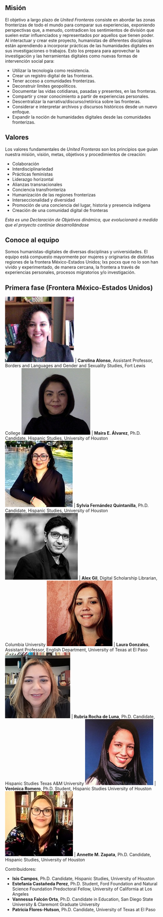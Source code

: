 ## Misión

El objetivo a largo plazo de *United Fronteras* consiste en abordar las zonas fronterizas de todo el
mundo para comparar sus experiencias, exponiendo perspectivas que, a menudo, contradicen los
sentimientos de división que suelen estar influenciados y representados por aquellos que tienen poder.
Al interactuar y crear este proyecto, humanistas de diferentes disciplinas están aprendiendo a
incorporar prácticas de las humanidades digitales en sus investigaciones o trabajos. Esto los prepara
para aprovechar la investigación y las herramientas digitales como nuevas formas de intervención social
para:

- Utilizar la tecnología como resistencia.
- Crear un registro digital de las fronteras.
- Tener acceso a comunidades fronterizas.
- Deconstruir límites geopolíticos.
- Documentar las vidas cotidianas, pasadas y presentes, en las fronteras.
- Compartir y crear conocimiento a partir de experiencias personales.
- Descentralizar la narrativa/discurso/retórica sobre las fronteras.
- Considerar e interpretar archivos y discursos históricos desde un nuevo enfoque.
- Expandir la noción de humanidades digitales desde las comunidades fronterizas.

## Valores

Los valores fundamentales de *United Fronteras* son los principios que guían nuestra misión, visión,
metas, objetivos y procedimientos de creación:

- Colaboración
- Interdisciplinariedad
- Prácticas feministas
- Liderazgo horizontal
- Alianzas transnacionales
- Conciencia transfronteriza
- Humanización de las regiones fronterizas
- Interseccionalidad y diversidad
- Promoción de una conciencia del lugar, historia y presencia indígena
- Creación de una comunidad digital de fronteras

*Esta es una Declaración de Objetivos dinámica, que evolucionará a medida que el proyecto continúe
desarrollándose*

## Conoce al equipo

Somos humanistas-digitales de diversas disciplinas y universidades. El equipo está compuesto mayormente
por mujeres y originarixs de distintas regiones de la frontera México-Estados Unidos; lxs pocxs que no
lo son han vivido y experimentado, de manera cercana, la frontera a través de experiencias personales,
procesos migratorios y/o investigación.

## Primera fase (Frontera México-Estados Unidos)

![Carolina Alonso](/images/caropic.jpg "Carolina Alonso") | **Carolina Alonso**, Assistant Professor, Borders and Languages and Gender and Sexuality Studies, Fort Lewis College
![Maira E. Álvarez](/images/mairapic.jpg "Maira E. Álvarez") | **Maira E. Álvarez**, Ph.D. Candidate, Hispanic Studies, University of Houston
![Sylvia Fernández Quintanilla](/images/sylviapic.jpg "Sylvia Fernández Quintanilla") | **Sylvia Fernández Quintanilla**, Ph.D. Candidate, Hispanic Studies, University of Houston
![Alex Gil](/images/alexpic.jpg "Alex Gil") | **Alex Gil**, Digital Scholarship Librarian, Columbia University
![Laura Gonzales](/images/laurapic.jpg "Laura Gonzales") | **Laura Gonzales**, Assistant Professor, English Department, University of Texas at El Paso
![Rubria Rocha](/images/rubriapic.jpg "Rubria Rocha") | **Rubria Rocha de Luna**, Ph.D. Candidate, Hispanic Studies Texas A&M University
![Verónica Romero](/images/veropic.jpg "Verónica Romero") | **Verónica Romero**, Ph.D. Student, Hispanic Studies University of Houston
![Annette M. Zapata](/images/annettepic.jpg "Annette M. Zapata") | **Annette M. Zapata**, Ph.D. Candidate, Hispanic Studies, University of Houston

Contribuidores:

- **Isis Campos**, Ph.D. Candidate, Hispanic Studies, University of Houston
- **Estefanía Castañeda Perez**, Ph.D. Student, Ford Foundation and Natural Science Foundation Predoctoral Fellow, University of California at Los Angeles
- **Vannessa Falcón Orta**, Ph.D. Candidate in Education, San Diego State University & Claremont Graduate University
- **Patricia Flores-Hutson**, Ph.D. Candidate, University of Texas at El Paso 

